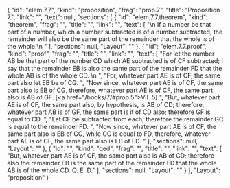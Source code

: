 {
  "id": "elem.7.7",
  "kind": "proposition",
  "frag": "prop.7",
  "title": "Proposition 7.",
  "link": "",
  "text": null,
  "sections": [
    {
      "id": "elem.7.7.theorem",
      "kind": "theorem",
      "frag": "",
      "title": "",
      "link": "",
      "text": [
        "\n       If a number be that part of a number, which a number subtracted is of a number subtracted, the remainder will also be the same part of the remainder that the whole is of the whole.\n      "
      ],
      "sections": null,
      "Layout": ""
    },
    {
      "id": "elem.7.7.proof",
      "kind": "proof",
      "frag": "",
      "title": "",
      "link": "",
      "text": [
        "For let the number AB be that part of the number CD which AE subtracted is of CF subtracted; I say that the remainder EB is also the same part of the remainder FD that the whole AB is of the whole CD. \n      ",
        "For, whatever part AE is of CF, the same part also let EB be of CG. ",
        "Now since, whatever part AE is of CF, the same part also is EB of CG, therefore, whatever part AE is of CF, the same part also is AB of GF. [<a href=\"/books/7/#prop.5\">VII. 5</a>] ",
        "But, whatever part AE is of CF, the same part also, by hypothesis, is AB of CD; therefore, whatever part AB is of GF, the same part is it of CD also; therefore GF is equal to CD. ",
        "Let CF be subtracted from each; therefore the remainder GC is equal to the remainder FD. ",
        "Now since, whatever part AE is of CF, the same part also is EB of GC, while GC is equal to FD, therefore, whatever part AE is of CF, the same part also is EB of FD. "
      ],
      "sections": null,
      "Layout": ""
    },
    {
      "id": "",
      "kind": "qed",
      "frag": "",
      "title": "",
      "link": "",
      "text": [
        "But, whatever part AE is of CF, the same part also is AB of CD; therefore also the remainder EB is the same part of the remainder FD that the whole AB is of the whole CD. Q. E. D."
      ],
      "sections": null,
      "Layout": ""
    }
  ],
  "Layout": "proposition"
}
